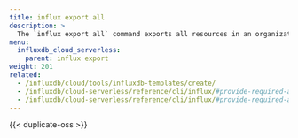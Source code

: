 ```yaml
---
title: influx export all
description: >
  The `influx export all` command exports all resources in an organization as an InfluxDB template.
menu:
  influxdb_cloud_serverless:
    parent: influx export
weight: 201
related:
  - /influxdb/cloud/tools/influxdb-templates/create/
  - /influxdb/cloud-serverless/reference/cli/influx/#provide-required-authentication-credentials, influx CLI—Provide required authentication credentials
  - /influxdb/cloud-serverless/reference/cli/influx/#provide-required-authentication-credentials, influx CLI—Provide required authentication credentials
---
```


{{< duplicate-oss >}}
